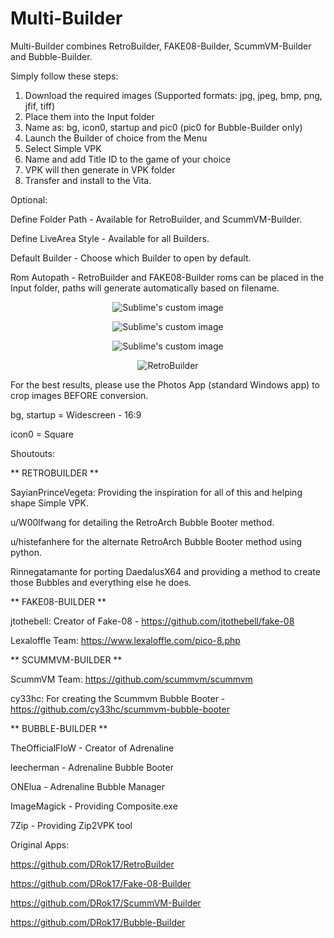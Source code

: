 # Multi-Builder

Multi-Builder combines RetroBuilder, FAKE08-Builder, ScummVM-Builder and Bubble-Builder.

Simply follow these steps:
1) Download the required images (Supported formats: jpg, jpeg, bmp, png, jfif, tiff)
2) Place them into the Input folder
3) Name as: bg, icon0, startup and pic0 (pic0 for Bubble-Builder only)
4) Launch the Builder of choice from the Menu
5) Select Simple VPK
6) Name and add Title ID to the game of your choice
7) VPK will then generate in VPK folder
8) Transfer and install to the Vita.

Optional:

Define Folder Path - Available for RetroBuilder, and ScummVM-Builder.

Define LiveArea Style - Available for all Builders.

Default Builder - Choose which Builder to open by default.

Rom Autopath - RetroBuilder and FAKE08-Builder roms can be placed in the Input folder, paths will generate automatically based on filename.


<p align="center">
  <img src="https://user-images.githubusercontent.com/81541725/126051476-77e06022-d2db-47bb-a625-dc4910a3427a.png?raw=true" alt="Sublime's custom image"/>
</p>

<p align="center">
  <img src="https://user-images.githubusercontent.com/81541725/124622007-b922a880-de48-11eb-9052-a07699425ca6.png?raw=true" alt="Sublime's custom image"/>
</p>

<p align="center">
  <img src="https://user-images.githubusercontent.com/81541725/124622299-fd15ad80-de48-11eb-9fe2-86e9dccd2f9e.png?raw=true" alt="Sublime's custom image"/>
</p>

 <p align="center">
  <img src="https://user-images.githubusercontent.com/81541725/124930830-a8e90580-dfcf-11eb-980b-999fe3a546bc.png?raw=true" alt="RetroBuilder"/>
</p>



For the best results, please use the Photos App (standard Windows app) to crop images BEFORE conversion.

bg, startup = Widescreen - 16:9

icon0 = Square

Shoutouts:

** RETROBUILDER **

SayianPrinceVegeta: Providing the inspiration for all of this and helping shape Simple VPK.

u/W00lfwang for detailing the RetroArch Bubble Booter method.

u/histefanhere for the alternate RetroArch Bubble Booter method using python.

Rinnegatamante for porting DaedalusX64 and providing a method to create those Bubbles and everything else he does.

** FAKE08-BUILDER **

jtothebell: Creator of Fake-08 - https://github.com/jtothebell/fake-08

Lexaloffle Team: https://www.lexaloffle.com/pico-8.php

** SCUMMVM-BUILDER **

ScummVM Team: https://github.com/scummvm/scummvm

cy33hc: For creating the Scummvm Bubble Booter - https://github.com/cy33hc/scummvm-bubble-booter

** BUBBLE-BUILDER **

TheOfficialFloW - Creator of Adrenaline

leecherman - Adrenaline Bubble Booter

ONElua - Adrenaline Bubble Manager

ImageMagick - Providing Composite.exe

7Zip - Providing Zip2VPK tool

Original Apps:

https://github.com/DRok17/RetroBuilder

https://github.com/DRok17/Fake-08-Builder

https://github.com/DRok17/ScummVM-Builder

https://github.com/DRok17/Bubble-Builder



